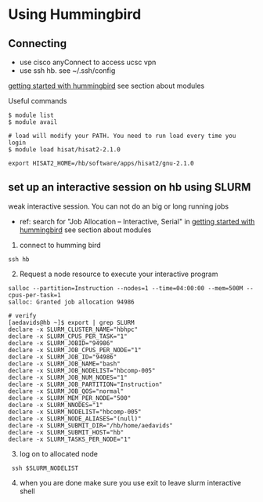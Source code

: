 # Using Hummingbird

## Connecting
- use cisco anyConnect to access ucsc vpn
- use ssh hb. see ~/.ssh/config

[getting started with hummingbird](https://www.hb.ucsc.edu/getting-started/) see section about modules

Useful commands
```
$ module list
$ module avail

# load will modify your PATH. You need to run load every time you login
$ module load hisat/hisat2-2.1.0

export HISAT2_HOME=/hb/software/apps/hisat2/gnu-2.1.0
```

## set up an interactive session on hb using SLURM
weak interactive session. You can not do an big or long running jobs
- ref: search for "Job Allocation – Interactive, Serial" in [getting started with hummingbird](https://www.hb.ucsc.edu/getting-started/) see section about modules

1) connect to humming bird
```
ssh hb
```

2) Request a node resource to execute your interactive program
```
salloc --partition=Instruction --nodes=1 --time=04:00:00 --mem=500M --cpus-per-task=1
salloc: Granted job allocation 94986

# verify
[aedavids@hb ~]$ export | grep SLURM
declare -x SLURM_CLUSTER_NAME="hbhpc"
declare -x SLURM_CPUS_PER_TASK="1"
declare -x SLURM_JOBID="94986"
declare -x SLURM_JOB_CPUS_PER_NODE="1"
declare -x SLURM_JOB_ID="94986"
declare -x SLURM_JOB_NAME="bash"
declare -x SLURM_JOB_NODELIST="hbcomp-005"
declare -x SLURM_JOB_NUM_NODES="1"
declare -x SLURM_JOB_PARTITION="Instruction"
declare -x SLURM_JOB_QOS="normal"
declare -x SLURM_MEM_PER_NODE="500"
declare -x SLURM_NNODES="1"
declare -x SLURM_NODELIST="hbcomp-005"
declare -x SLURM_NODE_ALIASES="(null)"
declare -x SLURM_SUBMIT_DIR="/hb/home/aedavids"
declare -x SLURM_SUBMIT_HOST="hb"
declare -x SLURM_TASKS_PER_NODE="1"
```

3) log on to allocated node
```
 ssh $SLURM_NODELIST
```

4) when you are done make sure you use exit to leave slurm interactive shell
<!--stackedit_data:
eyJoaXN0b3J5IjpbLTcyNTE2NDIyNV19
-->